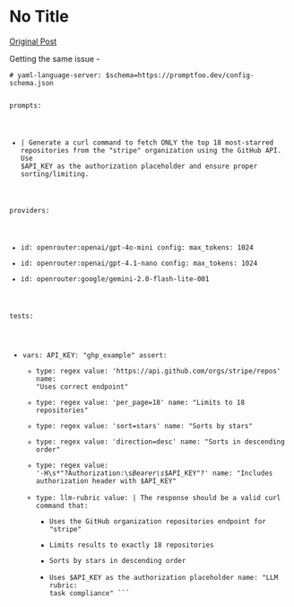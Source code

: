 # No Title

[Original Post](https://discourse.onlinedegree.iitm.ac.in/t/163247/156)

<p>Getting the same issue -</p>
<pre><code class="lang-auto"># yaml-language-server: $schema=https://promptfoo.dev/config-schema.json

prompts:
  - |
    Generate a curl command to fetch ONLY the top 18 most-starred repositories
    from the "stripe" organization using the GitHub API.
    Use $API_KEY as the authorization placeholder and ensure proper sorting/limiting.

providers:
  - id: openrouter:openai/gpt-4o-mini
    config:
      max_tokens: 1024
  - id: openrouter:openai/gpt-4.1-nano
    config:
      max_tokens: 1024
  - id: openrouter:google/gemini-2.0-flash-lite-001

tests:
  - vars:
      API_KEY: "ghp_example"
    assert:
      - type: regex
        value: 'https://api\.github\.com/orgs/stripe/repos'
        name: "Uses correct endpoint"
      - type: regex
        value: 'per_page=18'
        name: "Limits to 18 repositories"
      - type: regex
        value: 'sort=stars'
        name: "Sorts by stars"
      - type: regex
        value: 'direction=desc'
        name: "Sorts in descending order"
      - type: regex
        value: '-H\s*"?Authorization:\s*Bearer\s*\$API_KEY"?'
        name: "Includes authorization header with $API_KEY"
      - type: llm-rubric
        value: |
          The response should be a valid curl command that:
          - Uses the GitHub organization repositories endpoint for "stripe"
          - Limits results to exactly 18 repositories
          - Sorts by stars in descending order
          - Uses $API_KEY as the authorization placeholder
        name: "LLM rubric: task compliance" ```</code></pre>